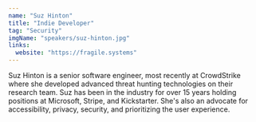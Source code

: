 ```yaml
---
name: "Suz Hinton"
title: "Indie Developer"
tag: "Security"
imgName: "speakers/suz-hinton.jpg"
links:
  website: "https://fragile.systems"
---
```


Suz Hinton is a senior software engineer, most recently at CrowdStrike where she developed advanced threat hunting technologies on their research team. Suz has been in the industry for over 15 years holding positions at Microsoft, Stripe, and Kickstarter. She's also an advocate for accessibility, privacy, security, and prioritizing the user experience.

